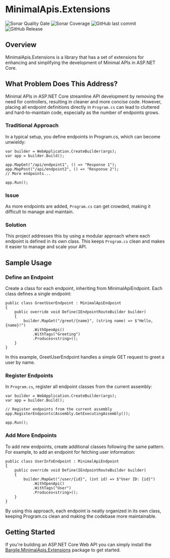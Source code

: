 # MinimalApis.Extensions

![Sonar Quality Gate](https://img.shields.io/sonar/quality_gate/gabrielrabreu_MinimalApis.Extensions?server=https%3A%2F%2Fsonarcloud.io&style=for-the-badge)
![Sonar Coverage](https://img.shields.io/sonar/coverage/gabrielrabreu_MinimalApis.Extensions?server=https%3A%2F%2Fsonarcloud.io&style=for-the-badge)
![GitHub last commit](https://img.shields.io/github/last-commit/gabrielrabreu/MinimalApis.Extensions?style=for-the-badge)
![GitHub Release](https://img.shields.io/github/v/release/gabrielrabreu/MinimalApis.Extensions?style=for-the-badge)

## Overview

MinimalApis.Extensions is a library that has a set of extensions for enhancing and simplifying the development of Minimal APIs in ASP.NET Core.

## What Problem Does This Address?

Minimal APIs in ASP.NET Core streamline API development by removing the need for controllers, resulting in cleaner and more concise code. However, placing all endpoint definitions directly in `Program.cs` can lead to cluttered and hard-to-maintain code, especially as the number of endpoints grows.

### Traditional Approach

In a typical setup, you define endpoints in Program.cs, which can become unwieldy:

```
var builder = WebApplication.CreateBuilder(args);
var app = builder.Build();

app.MapGet("/api/endpoint1", () => "Response 1");
app.MapPost("/api/endpoint2", () => "Response 2");
// More endpoints...

app.Run();
```

### Issue

As more endpoints are added, `Program.cs` can get crowded, making it difficult to manage and maintain.

### Solution

This project addresses this by using a modular approach where each endpoint is defined in its own class. This keeps `Program.cs` clean and makes it easier to manage and scale your API.

## Sample Usage

### Define an Endpoint

Create a class for each endpoint, inheriting from MinimalApiEndpoint. Each class defines a single endpoint:

```
public class GreetUserEndpoint : MinimalApiEndpoint
{
    public override void Define(IEndpointRouteBuilder builder)
    {
        builder.MapGet("/greet/{name}", (string name) => $"Hello, {name}!")
            .WithOpenApi()
            .WithTags("Greeting")
            .Produces<string>();
    }
}
```

In this example, GreetUserEndpoint handles a simple GET request to greet a user by name.

### Register Endpoints

In `Program.cs`, register all endpoint classes from the current assembly:

```
var builder = WebApplication.CreateBuilder(args);
var app = builder.Build();

// Register endpoints from the current assembly
app.RegisterEndpoints(Assembly.GetExecutingAssembly());

app.Run();
```

### Add More Endpoints

To add new endpoints, create additional classes following the same pattern. For example, to add an endpoint for fetching user information:

```
public class UserInfoEndpoint : MinimalApiEndpoint
{
    public override void Define(IEndpointRouteBuilder builder)
    {
        builder.MapGet("/user/{id}", (int id) => $"User ID: {id}")
            .WithOpenApi()
            .WithTags("User")
            .Produces<string>();
    }
}
```

By using this approach, each endpoint is neatly organized in its own class, keeping Program.cs clean and making the codebase more maintainable.

## Getting Started

If you're building an ASP.NET Core Web API you can simply install the [Bargile.MinimalApis.Extensions](https://www.nuget.org/packages/Bargile.MinimalApis.Extensions/) package to get started.

